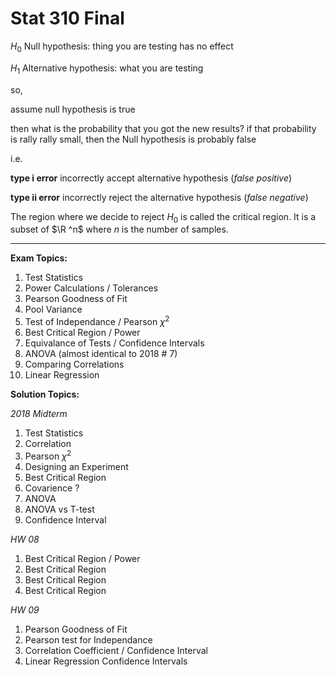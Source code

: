 # Stat 310 Final

$H_0$ Null hypothesis: thing you are testing has no effect

$H_1$ Alternative hypothesis: what you are testing



so,

assume null hypothesis is true

then what is the probability that you got the new results? if that probability is rally rally small, then the Null hypothesis is probably false



i.e.





**type i error** incorrectly accept alternative hypothesis (*false positive*)

**type ii error** incorrectly reject the alternative hypothesis  (*false negative*)



The region where we decide to reject $H_0$ is called the critical region. It is a subset of $\R ^n$ where $n$ is the number of samples.



<hr/>

**Exam Topics:**

1. Test Statistics
2. Power Calculations / Tolerances 
3. Pearson Goodness of Fit
4. Pool Variance 
5. Test of Independance / Pearson $\chi^2$
6. Best Critical Region / Power
7. Equivalance of Tests / Confidence Intervals
8. ANOVA (almost identical to 2018 # 7)
9. Comparing Correlations 
10. Linear Regression

**Solution Topics:**

*2018 Midterm*

1. Test Statistics
2. Correlation
3. Pearson $\chi ^2$
4. Designing an Experiment 
5. Best Critical Region 
6. Covarience ?
7. ANOVA
8. ANOVA vs T-test
9. Confidence Interval

*HW 08*

1. Best Critical Region / Power
2. Best Critical Region
3. Best Critical Region
4. Best Critical Region 

*HW 09*

1. Pearson Goodness of Fit
2. Pearson test for Independance 
3. Correlation Coefficient / Confidence Interval
4. Linear Regression Confidence Intervals 